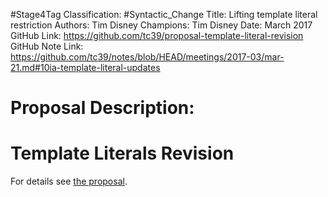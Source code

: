 #Stage4Tag
Classification: #Syntactic_Change
Title: Lifting template literal restriction
Authors: Tim Disney
Champions: Tim Disney
Date: March 2017
GitHub Link: https://github.com/tc39/proposal-template-literal-revision
GitHub Note Link: https://github.com/tc39/notes/blob/HEAD/meetings/2017-03/mar-21.md#10ia-template-literal-updates

# Proposal Description:
# Template Literals Revision

For details see [the proposal](https://tc39.github.io/proposal-template-literal-revision/).

